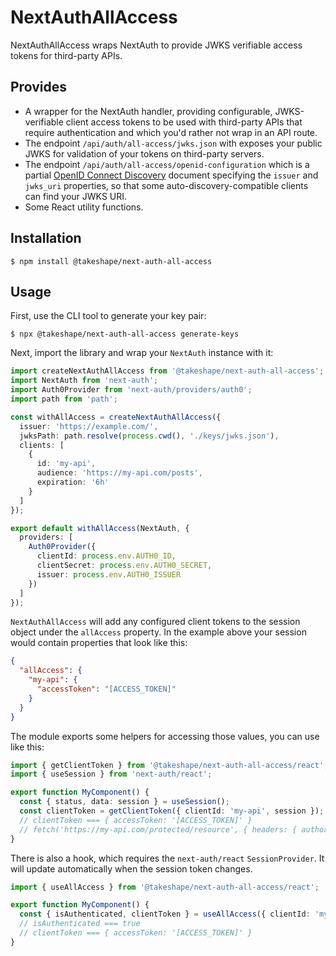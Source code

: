 # NextAuthAllAccess

NextAuthAllAccess wraps NextAuth to provide JWKS verifiable access tokens for
third-party APIs.

## Provides

* A wrapper for the NextAuth handler, providing configurable, JWKS-verifiable
client access tokens to be used with third-party APIs that require
authentication and which you'd rather not wrap in an API route.
* The endpoint `/api/auth/all-access/jwks.json` with exposes your public JWKS
for validation of your tokens on third-party servers.
* The endpoint `/api/auth/all-access/openid-configuration` which is a partial
[OpenID Connect Discovery](https://swagger.io/docs/specification/authentication/openid-connect-discovery/)
document specifying the `issuer` and `jwks_uri` properties, so that some
auto-discovery-compatible clients can find your JWKS URI.
* Some React utility functions.

## Installation

```
$ npm install @takeshape/next-auth-all-access
```

## Usage

First, use the CLI tool to generate your key pair:

```
$ npx @takeshape/next-auth-all-access generate-keys
```

Next, import the library and wrap your `NextAuth` instance with it:

```typescript
import createNextAuthAllAccess from '@takeshape/next-auth-all-access';
import NextAuth from 'next-auth';
import Auth0Provider from 'next-auth/providers/auth0';
import path from 'path';

const withAllAccess = createNextAuthAllAccess({
  issuer: 'https://example.com/',
  jwksPath: path.resolve(process.cwd(), './keys/jwks.json'),
  clients: [
    {
      id: 'my-api',
      audience: 'https://my-api.com/posts',
      expiration: '6h'
    }
  ]
});

export default withAllAccess(NextAuth, {
  providers: [
    Auth0Provider({
      clientId: process.env.AUTH0_ID,
      clientSecret: process.env.AUTH0_SECRET,
      issuer: process.env.AUTH0_ISSUER
    })
  ]
});
```

`NextAuthAllAccess` will add any configured client tokens to the session object
under the `allAccess` property. In the example above your session would contain
properties that look like this:

```json
{
  "allAccess": {
    "my-api": {
      "accessToken": "[ACCESS_TOKEN]"
    }
  }
}
```

The module exports some helpers for accessing those values, you can use like
this:

```typescript
import { getClientToken } from '@takeshape/next-auth-all-access/react';
import { useSession } from 'next-auth/react';

export function MyComponent() {
  const { status, data: session } = useSession();
  const clientToken = getClientToken({ clientId: 'my-api', session });
  // clientToken === { accessToken: '[ACCESS_TOKEN]' }
  // fetch('https://my-api.com/protected/resource', { headers: { authorization: `Bearer ${clientToken}` } })
}
```

There is also a hook, which requires the `next-auth/react` `SessionProvider`. It
will update automatically when the session token changes.

```typescript
import { useAllAccess } from '@takeshape/next-auth-all-access/react';

export function MyComponent() {
  const { isAuthenticated, clientToken } = useAllAccess({ clientId: 'my-api', required: true });
  // isAuthenticated === true
  // clientToken === { accessToken: '[ACCESS_TOKEN]' }
}
```
